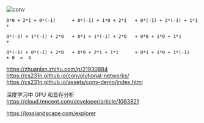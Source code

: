 

![conv](https://github.com/lix19937/pytorch-cookbook/assets/38753233/a158c582-60af-4779-bc42-e76089984d53)

```
0*0 + 2*1 + 0*(-1)      + 0*(-1) + 1*0 + 2*1   + 0*(-1) + 2*(-1) + 1*1  +  

0*(-1) + 1*(-1) + 2*0   + 0*1 + 1*(-1) + 2*0   + 0*0 + 1*0 + 1*1        + 

0*(-1) + 0*(-1) + 2*0   + 0*0 + 2*1 + 1*1      + 0*1 + 1*0 + 1*(-1)     + 0  =  4
```

https://zhuanlan.zhihu.com/p/21930884   
https://cs231n.github.io/convolutional-networks/   
https://cs231n.github.io/assets/conv-demo/index.html     

深度学习中 GPU 和显存分析   
https://cloud.tencent.com/developer/article/1063821   


https://losslandscape.com/explorer     
